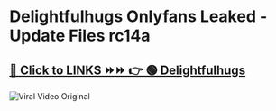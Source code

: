 
 # Delightfulhugs Onlyfans Leaked - Update Files rc14a

## <h2><a href="https://clipsfans.com/Delightfulhugs&ref=git">🔗 Click to LINKS ⏩⏩ 👉 🟢 Delightfulhugs </a></h2>

<a href="https://clipsfans.com/Delightfulhugs&ref=git" rel="nofollow" data-target="animated-image.originalLink"><img src="https://i.ibb.co.com/xMMVF88/686577567.gif" alt="Viral Video Original" style="max-width: 100%; display: inline-block;" data-target="animated-image.originalImage"></a>


